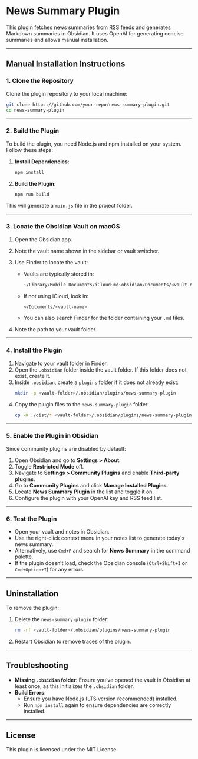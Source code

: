 # **News Summary Plugin**

This plugin fetches news summaries from RSS feeds and generates Markdown summaries in Obsidian. It uses OpenAI for generating concise summaries and allows manual installation.

---

## **Manual Installation Instructions**

### 1. Clone the Repository

Clone the plugin repository to your local machine:

```bash
git clone https://github.com/your-repo/news-summary-plugin.git
cd news-summary-plugin
```

---

### 2. Build the Plugin

To build the plugin, you need Node.js and npm installed on your system. Follow these steps:

1. **Install Dependencies**:
   ```bash
   npm install
   ```

2. **Build the Plugin**:
   ```bash
   npm run build
   ```

This will generate a `main.js` file in the project folder.

---

### 3. Locate the Obsidian Vault on macOS

1. Open the Obsidian app.
2. Note the vault name shown in the sidebar or vault switcher.
3. Use Finder to locate the vault:
   - Vaults are typically stored in:
     ```bash
     ~/Library/Mobile Documents/iCloud~md~obsidian/Documents/<vault-name>
     ```
   - If not using iCloud, look in:
     ```bash
     ~/Documents/<vault-name>
     ```
   - You can also search Finder for the folder containing your `.md` files.

4. Note the path to your vault folder.

---

### 4. Install the Plugin

1. Navigate to your vault folder in Finder.
2. Open the `.obsidian` folder inside the vault folder. If this folder does not exist, create it.
3. Inside `.obsidian`, create a `plugins` folder if it does not already exist:
   ```bash
   mkdir -p <vault-folder>/.obsidian/plugins/news-summary-plugin
   ```
4. Copy the plugin files to the `news-summary-plugin` folder:
   ```bash
   cp -R ./dist/* <vault-folder>/.obsidian/plugins/news-summary-plugin/
   ```

---

### 5. Enable the Plugin in Obsidian

Since community plugins are disabled by default:

1. Open Obsidian and go to **Settings > About**.
2. Toggle **Restricted Mode** off.
3. Navigate to **Settings > Community Plugins** and enable **Third-party plugins**.
4. Go to **Community Plugins** and click **Manage Installed Plugins**.
5. Locate **News Summary Plugin** in the list and toggle it on.
6. Configure the plugin with your OpenAI key and RSS feed list.

---

### 6. Test the Plugin

- Open your vault and notes in Obsidian.
- Use the right-click context menu in your notes list to generate today's news summary.
- Alternatively, use `Cmd+P` and search for **News Summary** in the command palette.
- If the plugin doesn’t load, check the Obsidian console (`Ctrl+Shift+I` or `Cmd+Option+I`) for any errors.

---

## **Uninstallation**

To remove the plugin:

1. Delete the `news-summary-plugin` folder:
   ```bash
   rm -rf <vault-folder>/.obsidian/plugins/news-summary-plugin
   ```
2. Restart Obsidian to remove traces of the plugin.

---

## **Troubleshooting**

- **Missing `.obsidian` folder**: Ensure you’ve opened the vault in Obsidian at least once, as this initializes the `.obsidian` folder.
- **Build Errors**:
  - Ensure you have Node.js (LTS version recommended) installed.
  - Run `npm install` again to ensure dependencies are correctly installed.

---

## **License**

This plugin is licensed under the MIT License.
